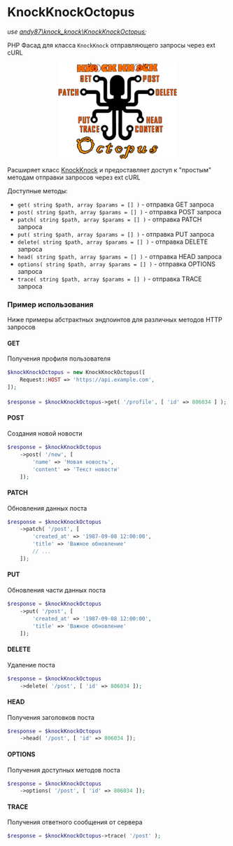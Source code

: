 # KnockKnockOctopus
_use [andy87\knock_knock\KnockKnockOctopus](../../src/KnockKnockOctopus.php);_

PHP Фасад для класса `KnockKnock` отправляющего запросы через ext cURL

<p style="text-align:center"><img src="../../assets/logo/KnockKnockOctopus_320.png" style="height:220px; width: auto" alt="KnockKnock php curl facade"/></p>

Расширяет класс [KnockKnock](../../README.md) и предоставляет доступ к "простым" методам отправки запросов через ext cURL

Доступные методы:
- `get( string $path, array $params = [] )` - отправка GET запроса
- `post( string $path, array $params = [] )` - отправка POST запроса
- `patch( string $path, array $params = [] )` - отправка PATCH запроса
- `put( string $path, array $params = [] )` - отправка PUT запроса
- `delete( string $path, array $params = [] )` - отправка DELETE запроса
- `head( string $path, array $params = [] )` - отправка HEAD запроса
- `options( string $path, array $params = [] )` - отправка OPTIONS запроса
- `trace( string $path, array $params = [] )` - отправка TRACE запроса

### Пример использования
Ниже примеры абстрактных эндпоинтов для различных методов HTTP запросов

#### GET
Получения профиля пользователя
```php
$knockKnockOctopus = new KnockKnockOctopus([
    Request::HOST => 'https://api.example.com',
]);

$response = $knockKnockOctopus->get( '/profile', [ 'id' => 806034 ] );
```

#### POST
Создания новой новости
```php
$response = $knockKnockOctopus
    ->post( '/new', [ 
        'name' => 'Новая новость',
        'content' => 'Текст новости' 
    ]);
```
#### PATCH
Обновления данных поста
```php
$response = $knockKnockOctopus
    ->patch( '/post', [ 
        'created_at' => '1987-09-08 12:00:00',
        'title' => 'Важное обновление'
        // ...
    ]);
```

#### PUT
Обновления части данных поста
```php
$response = $knockKnockOctopus
    ->put( '/post', [ 
        'created_at' => '1987-09-08 12:00:00',
        'title' => 'Важное обновление' 
    ]);
```

#### DELETE
Удаление поста
```php
$response = $knockKnockOctopus
    ->delete( '/post', [ 'id' => 806034 ]);
```

#### HEAD
Получения заголовков поста
```php
$response = $knockKnockOctopus
    ->head( '/post', [ 'id' => 806034 ]);
```
#### OPTIONS
Получения доступных методов поста
```php
$response = $knockKnockOctopus
    ->options( '/post', [ 'id' => 806034 ]);
```
#### TRACE
Получения ответного сообщения от сервера
```php
$response = $knockKnockOctopus->trace( '/post' );
```
